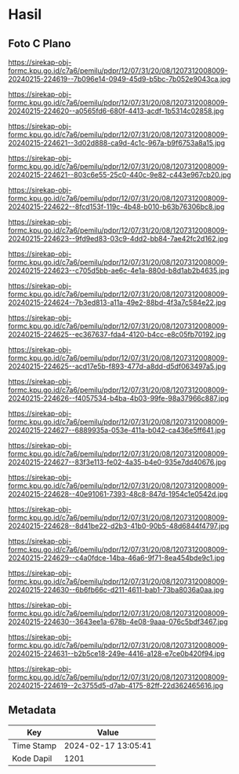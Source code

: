 # Hasil

## Foto C Plano

https://sirekap-obj-formc.kpu.go.id/c7a6/pemilu/pdpr/12/07/31/20/08/1207312008009-20240215-224619--7b096e14-0949-45d9-b5bc-7b052e9043ca.jpg

https://sirekap-obj-formc.kpu.go.id/c7a6/pemilu/pdpr/12/07/31/20/08/1207312008009-20240215-224620--a0565fd6-680f-4413-acdf-1b5314c02858.jpg

https://sirekap-obj-formc.kpu.go.id/c7a6/pemilu/pdpr/12/07/31/20/08/1207312008009-20240215-224621--3d02d888-ca9d-4c1c-967a-b9f6753a8a15.jpg

https://sirekap-obj-formc.kpu.go.id/c7a6/pemilu/pdpr/12/07/31/20/08/1207312008009-20240215-224621--803c6e55-25c0-440c-9e82-c443e967cb20.jpg

https://sirekap-obj-formc.kpu.go.id/c7a6/pemilu/pdpr/12/07/31/20/08/1207312008009-20240215-224622--8fcd153f-119c-4b48-b010-b63b76306bc8.jpg

https://sirekap-obj-formc.kpu.go.id/c7a6/pemilu/pdpr/12/07/31/20/08/1207312008009-20240215-224623--9fd9ed83-03c9-4dd2-bb84-7ae42fc2d162.jpg

https://sirekap-obj-formc.kpu.go.id/c7a6/pemilu/pdpr/12/07/31/20/08/1207312008009-20240215-224623--c705d5bb-ae6c-4e1a-880d-b8d1ab2b4635.jpg

https://sirekap-obj-formc.kpu.go.id/c7a6/pemilu/pdpr/12/07/31/20/08/1207312008009-20240215-224624--7b3ed813-a11a-49e2-88bd-4f3a7c584e22.jpg

https://sirekap-obj-formc.kpu.go.id/c7a6/pemilu/pdpr/12/07/31/20/08/1207312008009-20240215-224625--ec367637-fda4-4120-b4cc-e8c05fb70192.jpg

https://sirekap-obj-formc.kpu.go.id/c7a6/pemilu/pdpr/12/07/31/20/08/1207312008009-20240215-224625--acd17e5b-f893-477d-a8dd-d5df063497a5.jpg

https://sirekap-obj-formc.kpu.go.id/c7a6/pemilu/pdpr/12/07/31/20/08/1207312008009-20240215-224626--f4057534-b4ba-4b03-99fe-98a37966c887.jpg

https://sirekap-obj-formc.kpu.go.id/c7a6/pemilu/pdpr/12/07/31/20/08/1207312008009-20240215-224627--6889935a-053e-411a-b042-ca436e5ff641.jpg

https://sirekap-obj-formc.kpu.go.id/c7a6/pemilu/pdpr/12/07/31/20/08/1207312008009-20240215-224627--83f3e113-fe02-4a35-b4e0-935e7dd40676.jpg

https://sirekap-obj-formc.kpu.go.id/c7a6/pemilu/pdpr/12/07/31/20/08/1207312008009-20240215-224628--40e91061-7393-48c8-847d-1954c1e0542d.jpg

https://sirekap-obj-formc.kpu.go.id/c7a6/pemilu/pdpr/12/07/31/20/08/1207312008009-20240215-224628--8d41be22-d2b3-41b0-90b5-48d6844f4797.jpg

https://sirekap-obj-formc.kpu.go.id/c7a6/pemilu/pdpr/12/07/31/20/08/1207312008009-20240215-224629--c4a0fdce-14ba-46a6-9f71-8ea454bde9c1.jpg

https://sirekap-obj-formc.kpu.go.id/c7a6/pemilu/pdpr/12/07/31/20/08/1207312008009-20240215-224630--6b6fb66c-d211-4611-bab1-73ba8036a0aa.jpg

https://sirekap-obj-formc.kpu.go.id/c7a6/pemilu/pdpr/12/07/31/20/08/1207312008009-20240215-224630--3643ee1a-678b-4e08-9aaa-076c5bdf3467.jpg

https://sirekap-obj-formc.kpu.go.id/c7a6/pemilu/pdpr/12/07/31/20/08/1207312008009-20240215-224631--b2b5ce18-249e-4416-a128-e7ce0b420f94.jpg

https://sirekap-obj-formc.kpu.go.id/c7a6/pemilu/pdpr/12/07/31/20/08/1207312008009-20240215-224619--2c3755d5-d7ab-4175-82ff-22d362465616.jpg


## Metadata

| Key        | Value               |
| ---------- | ------------------- |
| Time Stamp | 2024-02-17 13:05:41 |
| Kode Dapil | 1201                |



